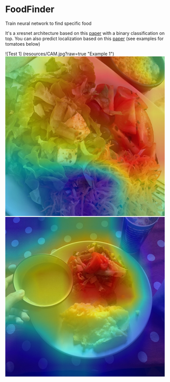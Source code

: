 # FoodFinder
Train neural network to find specific food

It's a xresnet architecture based on this [paper](https://arxiv.org/abs/1812.01187) with a binary classification on top.
You can also predict localization based on this [paper](http://cnnlocalization.csail.mit.edu/Zhou_Learning_Deep_Features_CVPR_2016_paper.pdf) (see examples for tomatoes below)

![Test 1] (resources/CAM.jpg?raw=true "Example 1")
![Test 2](resources/CAM2.jpg?raw=true "Example 2")
![Test 3](resources/CAM3.jpg?raw=true "Example 3")

